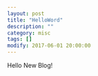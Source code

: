 ```yaml
---
layout: post
title: "HelloWord"
description: ""
category: misc
tags: []
modify: 2017-06-01 20:00:00
---
```


Hello New Blog!
